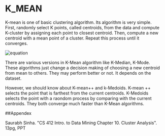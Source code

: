 # K_MEAN

K-mean is one of basic clustering algorithm. Its algorithm is very simple. First, randomly select K points, called centroids, from the data and compute K-cluster by assigning each point to closest centroid. Then, compute a new centroid with a mean point of a cluster. Repeat this process until it converges.

![equation](https://github.com/hyun11732/K_MEAN/blob/master/image/k-Mean.JPG)

There are various versions in K-Mean algorithm like K-Median, K-Mode. These algorithms just change a decision making of choosing a new centroid from mean to others. They may perform better or not. It depends on the dataset.

However, we should know about K-mean++ and k-Medoids. K-mean ++ selects the point that is farthest from the current centroids. K-Medoids selects the point with a raondom process by comparing with the current centroids. They both converge much faster than K-Mean algorithms.


##Appendex

Saurabh Sinha. "CS 412 Intro. to Data Mining Chapter 10. Cluster Analysis". 13pg, PPT
